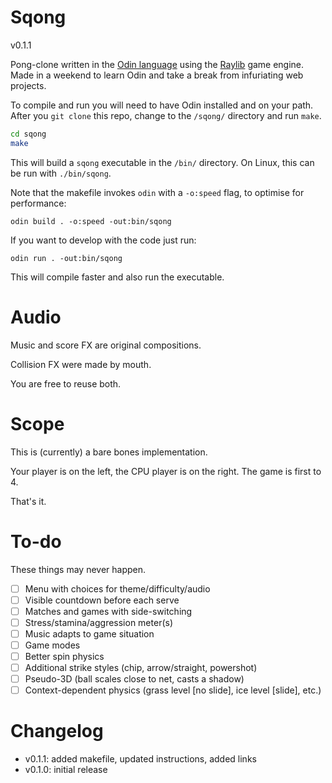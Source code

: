 # Sqong

v0.1.1

Pong-clone written in the [Odin language](http://odin-lang.org/) using the [Raylib](https://www.raylib.com/) game engine.
Made in a weekend to learn Odin and take a break from infuriating web projects.

To compile and run you will need to have Odin installed and on your path.
After you `git clone` this repo, change to the `/sqong/` directory and run `make`.

```bash
cd sqong
make
```

This will build a `sqong` executable in the `/bin/` directory.
On Linux, this can be run with `./bin/sqong`.

Note that the makefile invokes `odin` with a `-o:speed` flag,
to optimise for performance:

```odin
odin build . -o:speed -out:bin/sqong
```

If you want to develop with the code just run:

```odin
odin run . -out:bin/sqong
```

This will compile faster and also run the executable.

# Audio

Music and score FX are original compositions.

Collision FX were made by mouth.

You are free to reuse both.

# Scope

This is (currently) a bare bones implementation.

Your player is on the left, the CPU player is on the right.
The game is first to 4.

That's it.

# To-do

These things may never happen.

- [ ] Menu with choices for theme/difficulty/audio
- [ ] Visible countdown before each serve
- [ ] Matches and games with side-switching
- [ ] Stress/stamina/aggression meter(s)
- [ ] Music adapts to game situation
- [ ] Game modes
- [ ] Better spin physics
- [ ] Additional strike styles (chip, arrow/straight, powershot)
- [ ] Pseudo-3D (ball scales close to net, casts a shadow)
- [ ] Context-dependent physics (grass level [no slide], ice level [slide], etc.)

# Changelog

- v0.1.1: added makefile, updated instructions, added links
- v0.1.0: initial release
